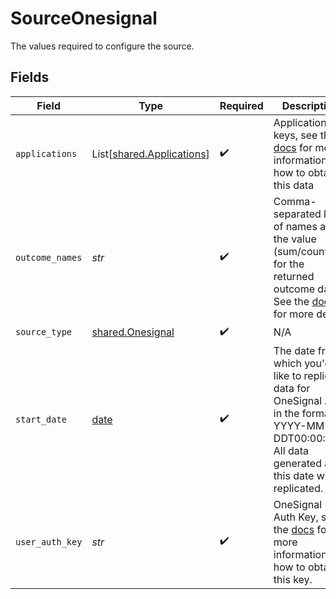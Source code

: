 # SourceOnesignal

The values required to configure the source.


## Fields

| Field                                                                                                                                                                                          | Type                                                                                                                                                                                           | Required                                                                                                                                                                                       | Description                                                                                                                                                                                    | Example                                                                                                                                                                                        |
| ---------------------------------------------------------------------------------------------------------------------------------------------------------------------------------------------- | ---------------------------------------------------------------------------------------------------------------------------------------------------------------------------------------------- | ---------------------------------------------------------------------------------------------------------------------------------------------------------------------------------------------- | ---------------------------------------------------------------------------------------------------------------------------------------------------------------------------------------------- | ---------------------------------------------------------------------------------------------------------------------------------------------------------------------------------------------- |
| `applications`                                                                                                                                                                                 | List[[shared.Applications](../../models/shared/applications.md)]                                                                                                                               | :heavy_check_mark:                                                                                                                                                                             | Applications keys, see the <a href="https://documentation.onesignal.com/docs/accounts-and-keys">docs</a> for more information on how to obtain this data                                       |                                                                                                                                                                                                |
| `outcome_names`                                                                                                                                                                                | *str*                                                                                                                                                                                          | :heavy_check_mark:                                                                                                                                                                             | Comma-separated list of names and the value (sum/count) for the returned outcome data. See the <a href="https://documentation.onesignal.com/reference/view-outcomes">docs</a> for more details | os__session_duration.count,os__click.count,CustomOutcomeName.sum                                                                                                                               |
| `source_type`                                                                                                                                                                                  | [shared.Onesignal](../../models/shared/onesignal.md)                                                                                                                                           | :heavy_check_mark:                                                                                                                                                                             | N/A                                                                                                                                                                                            |                                                                                                                                                                                                |
| `start_date`                                                                                                                                                                                   | [date](https://docs.python.org/3/library/datetime.html#date-objects)                                                                                                                           | :heavy_check_mark:                                                                                                                                                                             | The date from which you'd like to replicate data for OneSignal API, in the format YYYY-MM-DDT00:00:00Z. All data generated after this date will be replicated.                                 | 2020-11-16T00:00:00Z                                                                                                                                                                           |
| `user_auth_key`                                                                                                                                                                                | *str*                                                                                                                                                                                          | :heavy_check_mark:                                                                                                                                                                             | OneSignal User Auth Key, see the <a href="https://documentation.onesignal.com/docs/accounts-and-keys#user-auth-key">docs</a> for more information on how to obtain this key.                   |                                                                                                                                                                                                |